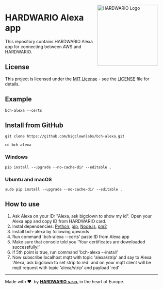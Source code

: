 <a href="https://www.hardwario.com/"><img src="https://www.hardwario.com/ci/assets/hw-logo.svg" width="200" alt="HARDWARIO Logo" align="right"></a>

#  HARDWARIO Alexa app

This repository contains HARDWARIO Alexa app for connecting between AWS and HARDWARIO.


## License

This project is licensed under the [MIT License](https://opensource.org/licenses/MIT/) - see the [LICENSE](LICENSE) file for details.

## Example
```
bch-alexa --certs
```
## Install from GitHub
```
git clone https://github.com/bigclownlabs/bch-alexa.git
```
```
cd bch-alexa
```
### Windows
```
pip install --upgrade --no-cache-dir --editable .
```
### Ubuntu and macOS
```
sudo pip install --upgrade --no-cache-dir --editable .
```
## How to use
1. Ask Alexa on your ID: "Alexa, ask bigclown to show my id". Open your Alexa app and copy ID from HARDWARIO card.
2. Instal dependencies: [Python](https://www.python.org/downloads/), [pip](https://pip.pypa.io/en/stable/installing/), [Node.js](https://nodejs.org/en/download/), [pm2](https://www.npmjs.com/package/pm2)
3. Install bch-alexa by following upwords
4. Run command 'bch-alexa --certs' paste ID from Alexa app
5. Make sure that console told you 'Your certificates are downloaded successfully!'
6. If 5th point is true, run command 'bch-alexa --install'
7. Now subscribe localhost mqtt with topic 'alexa/strip' and say to Alexa 'Alexa, ask bigclown to set strip to red' and on your mqtt client will be mqtt request with topic 'alexa/strip' and payload 'red'
---

Made with &#x2764;&nbsp; by [**HARDWARIO s.r.o.**](https://www.hardwario.com/) in the heart of Europe.
